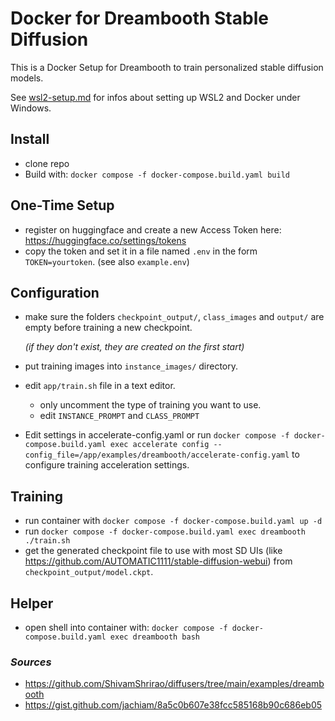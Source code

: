 # Docker for Dreambooth Stable Diffusion
This is a Docker Setup for Dreambooth to train personalized stable diffusion models.

See [wsl2-setup.md](readme/wsl2-setup.md) for infos about setting up WSL2 and Docker under Windows.

## Install
- clone repo
- Build with: `docker compose -f docker-compose.build.yaml build`

## One-Time Setup
- register on huggingface and create a new Access Token here: https://huggingface.co/settings/tokens
- copy the token and set it in a file named `.env` in the form `TOKEN=yourtoken`. (see also `example.env`)

## Configuration
- make sure the folders `checkpoint_output/`, `class_images` and `output/` are empty before training a new checkpoint.

  _(if they don't exist, they are created on the first start)_
- put training images into `instance_images/` directory.
- edit `app/train.sh` file in a text editor.
  - only uncomment the type of training you want to use.
  - edit `INSTANCE_PROMPT` and `CLASS_PROMPT`
- Edit settings in accelerate-config.yaml or run `docker compose -f docker-compose.build.yaml exec accelerate config --config_file=/app/examples/dreambooth/accelerate-config.yaml`
  to configure training acceleration settings.

## Training
- run container with `docker compose -f docker-compose.build.yaml up -d`
- run `docker compose -f docker-compose.build.yaml exec dreambooth ./train.sh`
- get the generated checkpoint file to use with most SD UIs (like https://github.com/AUTOMATIC1111/stable-diffusion-webui) from `checkpoint_output/model.ckpt`.

## Helper
- open shell into container with: `docker compose -f docker-compose.build.yaml exec dreambooth bash`

### _Sources_
- https://github.com/ShivamShrirao/diffusers/tree/main/examples/dreambooth
- https://gist.github.com/jachiam/8a5c0b607e38fcc585168b90c686eb05
